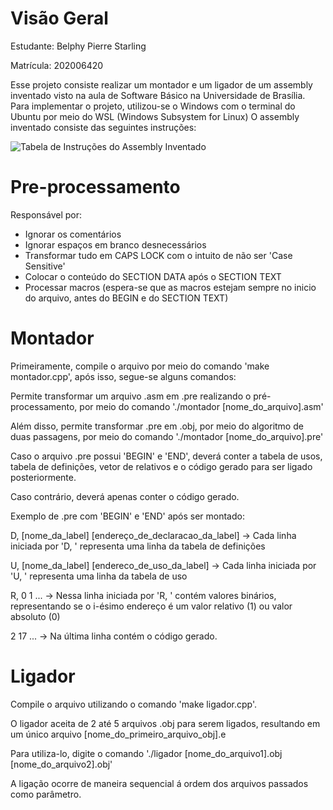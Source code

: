 # Visão Geral
Estudante: Belphy Pierre Starling 

Matrícula: 202006420

Esse projeto consiste realizar um montador e um ligador de um assembly inventado visto na aula de Software Básico na Universidade de Brasília.
Para implementar o projeto, utilizou-se o Windows com o terminal do Ubuntu por meio do WSL (Windows Subsystem for Linux)
O assembly inventado consiste das seguintes instruções:

![Tabela de Instruções do Assembly Inventado](tabela.png)

# Pre-processamento
Responsável por:
- Ignorar os comentários
- Ignorar espaços em branco desnecessários
- Transformar tudo em CAPS LOCK com o intuito de não ser 'Case Sensitive'
- Colocar o conteúdo do SECTION DATA após o SECTION TEXT
- Processar macros (espera-se que as macros estejam sempre no inicio do arquivo, antes do BEGIN e do SECTION TEXT)

# Montador
Primeiramente, compile o arquivo por meio do comando 'make montador.cpp', após isso, segue-se alguns comandos:

Permite transformar um arquivo .asm em .pre realizando o pré-processamento, por meio do comando './montador [nome_do_arquivo].asm'

Além disso, permite transformar .pre em .obj, por meio do algoritmo de duas passagens, por meio do comando './montador [nome_do_arquivo].pre'

Caso o arquivo .pre possui 'BEGIN' e 'END', deverá conter a tabela de usos, tabela de definições, vetor de relativos e o código gerado para ser ligado posteriormente.

Caso contrário, deverá apenas conter o código gerado.

Exemplo de .pre com 'BEGIN' e 'END' após ser montado:

D, [nome_da_label] [endereço_de_declaracao_da_label]   -> Cada linha iniciada por 'D, ' representa uma linha da tabela de definições

U, [nome_da_label] [endereco_de_uso_da_label]   -> Cada linha iniciada por 'U, ' representa uma linha da tabela de uso

R, 0 1 ...   -> Nessa linha iniciada por 'R, ' contém valores binários, representando se o i-ésimo endereço é um valor relativo (1) ou valor absoluto (0)

2 17 ...   -> Na última linha contém o código gerado.

# Ligador
Compile o arquivo utilizando o comando 'make ligador.cpp'.

O ligador aceita de 2 até 5 arquivos .obj para serem ligados, resultando em um único arquivo [nome_do_primeiro_arquivo_obj].e

Para utiliza-lo, digite o comando './ligador [nome_do_arquivo1].obj [nome_do_arquivo2].obj'

A ligação ocorre de maneira sequencial á ordem dos arquivos passados como parâmetro.


